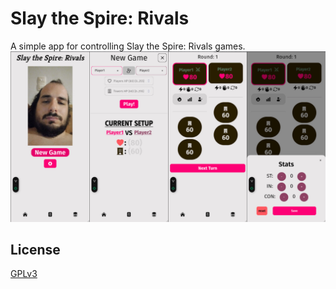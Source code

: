 # Slay the Spire: Rivals

A simple app for controlling Slay the Spire: Rivals games.
![App Demo](./.github/img/app_demo.jpg)

## License
[GPLv3](https://www.gnu.org/licenses/gpl-3.0.html#license-text)
